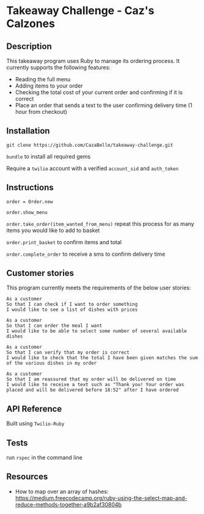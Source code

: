 
Takeaway Challenge - Caz's Calzones 
==================

Description
-------

This takeaway program uses Ruby to manage its ordering process. It currently supports the following features:

* Reading the full menu
* Adding items to your order
* Checking the total cost of your current order and confirming if it is correct
* Place an order that sends a text to the user confirming delivery time (1 hour from checkout)

Installation
-----

`git clone https://github.com/CazaBelle/takeaway-challenge.git`
 
`bundle` to install all required gems

Require a `twilio` account with a verified `account_sid` and `auth_token`


Instructions
-----
`order = Order.new`

`order.show_menu`

`order.take_order(item_wanted_from_menu)` repeat this process for as many items you would like to add to basket

`order.print_basket` to confirm items and total

`order.complete_order` to receive a sms to confirm delivery time

Customer stories
-----

This program currently meets the requirements of the below user stories:

```
As a customer
So that I can check if I want to order something
I would like to see a list of dishes with prices

As a customer
So that I can order the meal I want
I would like to be able to select some number of several available dishes

As a customer
So that I can verify that my order is correct
I would like to check that the total I have been given matches the sum of the various dishes in my order

As a customer
So that I am reassured that my order will be delivered on time
I would like to receive a text such as "Thank you! Your order was placed and will be delivered before 18:52" after I have ordered
```

API Reference
-----

Built using `Twilio-Ruby`

Tests
-----

run `rspec` in the command line

Resources 
------------------
* How to map over an array of hashes: https://medium.freecodecamp.org/ruby-using-the-select-map-and-reduce-methods-together-a9b2af30804b

